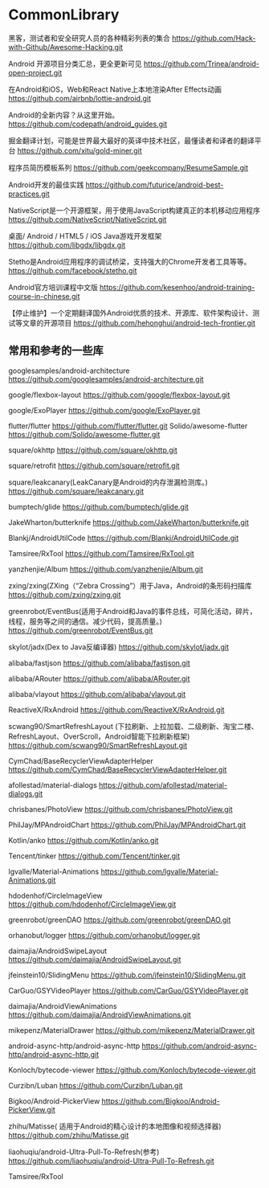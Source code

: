# CommonLibrary

黑客，测试者和安全研究人员的各种精彩列表的集合
https://github.com/Hack-with-Github/Awesome-Hacking.git

Android 开源项目分类汇总，更全更新可见
https://github.com/Trinea/android-open-project.git

在Android和iOS，Web和React Native上本地渲染After Effects动画
https://github.com/airbnb/lottie-android.git

Android的全新内容？从这里开始。
https://github.com/codepath/android_guides.git

掘金翻译计划，可能是世界最大最好的英译中技术社区，最懂读者和译者的翻译平台
https://github.com/xitu/gold-miner.git

程序员简历模板系列
https://github.com/geekcompany/ResumeSample.git

Android开发的最佳实践
https://github.com/futurice/android-best-practices.git

NativeScript是一个开源框架，用于使用JavaScript构建真正的本机移动应用程序
https://github.com/NativeScript/NativeScript.git

桌面/ Android / HTML5 / iOS Java游戏开发框架
https://github.com/libgdx/libgdx.git

Stetho是Android应用程序的调试桥梁，支持强大的Chrome开发者工具等等。
https://github.com/facebook/stetho.git

Android官方培训课程中文版
https://github.com/kesenhoo/android-training-course-in-chinese.git

【停止维护】一个定期翻译国外Android优质的技术、开源库、软件架构设计、测试等文章的开源项目
https://github.com/hehonghui/android-tech-frontier.git

## 常用和参考的一些库

googlesamples/android-architecture
https://github.com/googlesamples/android-architecture.git

google/flexbox-layout
https://github.com/google/flexbox-layout.git

google/ExoPlayer
https://github.com/google/ExoPlayer.git

flutter/flutter
https://github.com/flutter/flutter.git
Solido/awesome-flutter
https://github.com/Solido/awesome-flutter.git

square/okhttp
https://github.com/square/okhttp.git

square/retrofit
https://github.com/square/retrofit.git

square/leakcanary(LeakCanary是Android的内存泄漏检测库。)
https://github.com/square/leakcanary.git

bumptech/glide
https://github.com/bumptech/glide.git

JakeWharton/butterknife
https://github.com/JakeWharton/butterknife.git

Blankj/AndroidUtilCode
https://github.com/Blankj/AndroidUtilCode.git

Tamsiree/RxTool
https://github.com/Tamsiree/RxTool.git

yanzhenjie/Album
https://github.com/yanzhenjie/Album.git

zxing/zxing(ZXing（“Zebra Crossing”）用于Java，Android的条形码扫描库
https://github.com/zxing/zxing.git

greenrobot/EventBus(适用于Android和Java的事件总线，可简化活动，碎片，线程，服务等之间的通信。减少代码，提高质量。)
https://github.com/greenrobot/EventBus.git

skylot/jadx(Dex to Java反编译器)
https://github.com/skylot/jadx.git

alibaba/fastjson
https://github.com/alibaba/fastjson.git

alibaba/ARouter
https://github.com/alibaba/ARouter.git

alibaba/vlayout
https://github.com/alibaba/vlayout.git

ReactiveX/RxAndroid
https://github.com/ReactiveX/RxAndroid.git

scwang90/SmartRefreshLayout (下拉刷新、上拉加载、二级刷新、淘宝二楼、RefreshLayout、OverScroll，Android智能下拉刷新框架)
https://github.com/scwang90/SmartRefreshLayout.git

CymChad/BaseRecyclerViewAdapterHelper
https://github.com/CymChad/BaseRecyclerViewAdapterHelper.git

afollestad/material-dialogs
https://github.com/afollestad/material-dialogs.git

chrisbanes/PhotoView
https://github.com/chrisbanes/PhotoView.git

PhilJay/MPAndroidChart
https://github.com/PhilJay/MPAndroidChart.git

Kotlin/anko
https://github.com/Kotlin/anko.git

Tencent/tinker
https://github.com/Tencent/tinker.git

lgvalle/Material-Animations
https://github.com/lgvalle/Material-Animations.git

hdodenhof/CircleImageView
https://github.com/hdodenhof/CircleImageView.git

greenrobot/greenDAO
https://github.com/greenrobot/greenDAO.git

orhanobut/logger
https://github.com/orhanobut/logger.git

daimajia/AndroidSwipeLayout
https://github.com/daimajia/AndroidSwipeLayout.git

jfeinstein10/SlidingMenu
https://github.com/jfeinstein10/SlidingMenu.git

CarGuo/GSYVideoPlayer
https://github.com/CarGuo/GSYVideoPlayer.git

daimajia/AndroidViewAnimations
https://github.com/daimajia/AndroidViewAnimations.git

mikepenz/MaterialDrawer
https://github.com/mikepenz/MaterialDrawer.git

android-async-http/android-async-http
https://github.com/android-async-http/android-async-http.git

Konloch/bytecode-viewer
https://github.com/Konloch/bytecode-viewer.git

Curzibn/Luban
https://github.com/Curzibn/Luban.git

Bigkoo/Android-PickerView
https://github.com/Bigkoo/Android-PickerView.git

zhihu/Matisse( 适用于Android的精心设计的本地图像和视频选择器)
https://github.com/zhihu/Matisse.git

liaohuqiu/android-Ultra-Pull-To-Refresh(参考)
https://github.com/liaohuqiu/android-Ultra-Pull-To-Refresh.git

Tamsiree/RxTool
